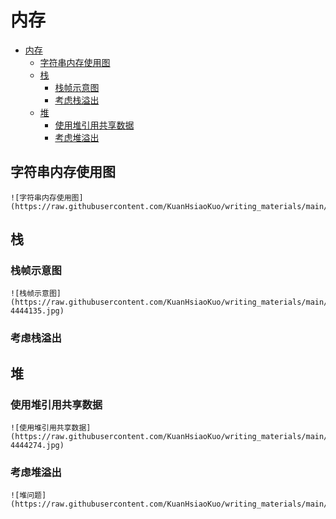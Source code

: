 # 内存

<!--ts-->
* [内存](#内存)
   * [字符串内存使用图](#字符串内存使用图)
   * [栈](#栈)
      * [栈帧示意图](#栈帧示意图)
      * [考虑栈溢出](#考虑栈溢出)
   * [堆](#堆)
      * [使用堆引用共享数据](#使用堆引用共享数据)
      * [考虑堆溢出](#考虑堆溢出)

<!-- Created by https://github.com/ekalinin/github-markdown-toc -->
<!-- Added by: runner, at: Fri Oct 14 08:34:57 UTC 2022 -->

<!--te-->

## 字符串内存使用图

~~~admonish info title='字符串内存使用图' collapsible=true
![字符串内存使用图](https://raw.githubusercontent.com/KuanHsiaoKuo/writing_materials/main/imgs/01%EF%BD%9C%E5%86%85%E5%AD%98%EF%BC%9A%E5%80%BC%E6%94%BE%E5%A0%86%E4%B8%8A%E8%BF%98%E6%98%AF%E6%94%BE%E6%A0%88%E4%B8%8A%EF%BC%8C%E8%BF%99%E6%98%AF%E4%B8%80%E4%B8%AA%E9%97%AE%E9%A2%98.jpg)
~~~

## 栈

### 栈帧示意图

~~~admonish info title='栈帧示意图' collapsible=true
![栈帧示意图](https://raw.githubusercontent.com/KuanHsiaoKuo/writing_materials/main/imgs/01%EF%BD%9C%E5%86%85%E5%AD%98%EF%BC%9A%E5%80%BC%E6%94%BE%E5%A0%86%E4%B8%8A%E8%BF%98%E6%98%AF%E6%94%BE%E6%A0%88%E4%B8%8A%EF%BC%8C%E8%BF%99%E6%98%AF%E4%B8%80%E4%B8%AA%E9%97%AE%E9%A2%98-4444135.jpg)
~~~

### 考虑栈溢出

## 堆

### 使用堆引用共享数据

~~~admonish info title='使用堆引用共享内存数据' collapsible=true
![使用堆引用共享数据](https://raw.githubusercontent.com/KuanHsiaoKuo/writing_materials/main/imgs/01%EF%BD%9C%E5%86%85%E5%AD%98%EF%BC%9A%E5%80%BC%E6%94%BE%E5%A0%86%E4%B8%8A%E8%BF%98%E6%98%AF%E6%94%BE%E6%A0%88%E4%B8%8A%EF%BC%8C%E8%BF%99%E6%98%AF%E4%B8%80%E4%B8%AA%E9%97%AE%E9%A2%98-4444274.jpg)
~~~

### 考虑堆溢出

~~~admonish info title='堆问题示意图' collapsible=true
![堆问题](https://raw.githubusercontent.com/KuanHsiaoKuo/writing_materials/main/imgs/01%EF%BD%9C%E5%86%85%E5%AD%98%EF%BC%9A%E5%80%BC%E6%94%BE%E5%A0%86%E4%B8%8A%E8%BF%98%E6%98%AF%E6%94%BE%E6%A0%88%E4%B8%8A%EF%BC%8C%E8%BF%99%E6%98%AF%E4%B8%80%E4%B8%AA%E9%97%AE%E9%A2%98.png)
~~~
